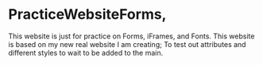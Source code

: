 # PracticeWebsiteForms,
This website is just for practice on Forms, iFrames, and Fonts.
This website is based on my new real website I am creating; To test out attributes and different styles to wait to be added to the main.
